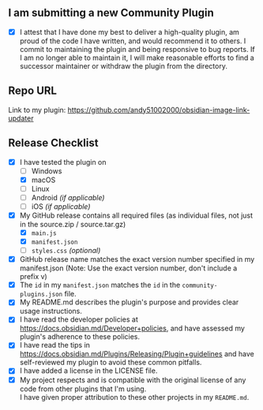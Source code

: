 ## I am submitting a new Community Plugin

- [x] I attest that I have done my best to deliver a high-quality plugin, am proud of the code I have written, and would recommend it to others. I commit to maintaining the plugin and being responsive to bug reports. If I am no longer able to maintain it, I will make reasonable efforts to find a successor maintainer or withdraw the plugin from the directory.

## Repo URL
Link to my plugin: https://github.com/andy51002000/obsidian-image-link-updater

## Release Checklist
- [x] I have tested the plugin on
  - [ ] Windows
  - [x] macOS
  - [ ] Linux
  - [ ] Android _(if applicable)_
  - [ ] iOS _(if applicable)_
- [x] My GitHub release contains all required files (as individual files, not just in the source.zip / source.tar.gz)
  - [x] `main.js`
  - [x] `manifest.json`
  - [ ] `styles.css` _(optional)_
- [x] GitHub release name matches the exact version number specified in my manifest.json (Note: Use the exact version number, don't include a prefix v)
- [x] The `id` in my `manifest.json` matches the `id` in the `community-plugins.json` file.
- [x] My README.md describes the plugin's purpose and provides clear usage instructions.
- [x] I have read the developer policies at https://docs.obsidian.md/Developer+policies, and have assessed my plugin's adherence to these policies.
- [x] I have read the tips in https://docs.obsidian.md/Plugins/Releasing/Plugin+guidelines and have self-reviewed my plugin to avoid these common pitfalls.
- [x] I have added a license in the LICENSE file.
- [x] My project respects and is compatible with the original license of any code from other plugins that I'm using.  
  I have given proper attribution to these other projects in my `README.md`.
